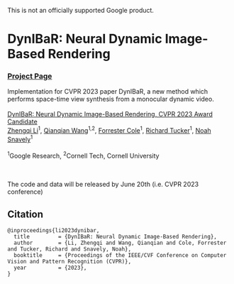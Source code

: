 This is not an officially supported Google product.

# DynIBaR: Neural Dynamic Image-Based Rendering
### [Project Page](https://dynibar.github.io/) 

Implementation for CVPR 2023 paper DynIBaR, a new method which performs space-time view synthesis from a monocular dynamic video.
<br><br>
[DynIBaR: Neural Dynamic Image-Based Rendering, CVPR 2023 Award Candidate](https://dynibar.github.io/)<br>
[Zhengqi Li](https://zhengqili.github.io/)<sup>1</sup>, [Qianqian Wang](https://www.cs.cornell.edu/~qqw/)<sup>1,2</sup>, [Forrester Cole](https://people.csail.mit.edu/fcole/)<sup>1</sup>, [Richard Tucker](https://research.google/people/RichardTucker/)<sup>1</sup>, [Noah Snavely](https://www.cs.cornell.edu/~snavely/)<sup>1</sup>
<br><br>
<sup>1</sup>Google Research, <sup>2</sup>Cornell Tech, Cornell University  
<br><br>

The code and data will be released by June 20th (i.e. CVPR 2023 conference)

## Citation

```
@inproceedings{li2023dynibar,
  title         = {DynIBaR: Neural Dynamic Image-Based Rendering},
  author        = {Li, Zhengqi and Wang, Qianqian and Cole, Forrester and Tucker, Richard and Snavely, Noah},
  booktitle     = {Proceedings of the IEEE/CVF Conference on Computer Vision and Pattern Recognition (CVPR)},
  year          = {2023},
}
```
